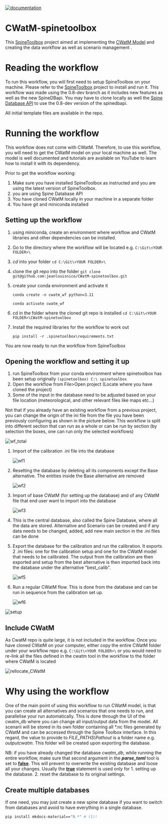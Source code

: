 [![documentation](https://img.shields.io/badge/docs-main-green?logo=github&link=https%3A%2F%2Fjeanlouisnico.github.io%2FCWatM-spinetoolbox%2F)](https://jeanlouisnico.github.io/CWatM-spinetoolbox/)

# CWatM-spinetoolbox
This [SpineToolbox](https://github.com/spine-tools/Spine-Toolbox/	"Github Link") project aimed at implementing the [CWatM Model](https://github.com/iiasa/CWatM	"Github Link") and creating the data workflow as well as scenario management . 

# Reading the workflow

To run this workflow, you will first need to setup SpineToolbox on your machine. Please refer to the [SpineToolbox](https://github.com/spine-tools/Spine-Toolbox/tree/0.8-dev	"Github Link") project to install and run it. This workflow was made using the 0.8-dev branch as it includes new features as well as the new SpineDBapi. You may have to clone locally as well the [Spine Database API](https://github.com/spine-tools/Spine-Database-API	"Github link") to use the 0.8-dev version of the spinedbapi.

All initial template files are available in the repo.

# Running the workflow

This workflow does not come with CWatM. Therefore, to use this workflow, you will need to get the CWatM model on your local machine as well. The model is well documented and tutorials are available on YouTube to learn how to install it with its dependency.

Prior to get the workflow working:

1. Make sure you have installed SpineToolbox as instructed and you are using the latest version of SpineToolbox.
2. you are using Spine Database API 
3. You have cloned CWatM locally in your machine in a separate folder
4. You have git and miniconda installed

## Setting up the workflow

1. using miniconda, create an environment where workflow and CWatM libraries and other dependencies can be installed.

2. Go to the directory where the workflow will be located e.g. `C:\Git\<YOUR FOLDER>\`

3. _cd_ into your folder `cd C:\Git\<YOUR FOLDER>\`

4. clone the git repo into the folder `git clone git@github.com:jeanlouisnico/CWatM-spinetoolbox.git`

5. create your conda environment and activate it

   `conda create -n cwatm_wf python=3.11`

   `conda activate cwatm_wf`

6. cd in the folder where the cloned git repo is installed  `cd C:\Git\<YOUR FOLDER>\CWatM-spinetoolbox`

7. Install the required libraries for the workflow to work out

   `pip install -r .spinetoolbox\requirements.txt`



You are now ready to run the workflow from SpineToolbox

## Opening the workflow and setting it up

1. run SpineToolbox from your conda environment where spinetoolbox has been setup originally `(spinetoolbox) C:\ spinetoolbox`
2. Open the workflow from File>Open project (Locate where you have cloned the project)
3. Some of the input in the database need to be adjusted based on your file location (meteorological, and other relevant files like maps etc...)



Not that if you already have an existing workflow from a previous project, you can change the origin of the ini file from the file you have been previously configuring as shown in the picture below. This workflow is split into different section that can run as a whole or can be run by section (by selection the boxes, one can run only the selected workflows)

![wf_total](docs/images/workflow.svg)

1. Import of the calibration .ini file into the database

   ![wf1](docs/images/workflow_1.svg)

2. Resetting the database by deleting all its components except the Base alternative. The entities inside the Base alternative are removed

   ![wf2](docs/images/workflow_2.svg)

3. Import of base CWatM (for setting up the database) and of any CWatM file that end user want to import into the database

   ![wf3](docs/images/workflow_3.svg)

4. This is the central database, also called the Spine Database, where all the data are stored. Alternative and Scenario can be created and if any data needs to be changed, added, add new main section in the .ini files can be done

5. Export the database for the calibration and run the calibration. It exports 2 .ini files: one for the calibration setup and one for the CWatM model that needs to be calibrated. The output from the calibration are then exported and setup from the best alternative is then imported back into the database under the alternative "best_calib".

   ![wf5](docs/images/workflow_5.svg)

6. Run a regular CWatM flow. This is done from the database and can be run in sequence from the calibration set up.

   ![wf6](docs/images/workflow_6.svg)

![setup](.spinetoolbox/doc/images/prime_ini.png)

## Include CWatM

As CwatM repo is quite large, it is not included in the workflow. Once you have cloned CWatM on your computer, either copy the entire CWatM folder under your workflow repo e.g. `C:\Git\<YOUR FOLDER>\` or you would need to re-link all the files defined in the cwatm tool in the workflow to the folder where CWatM is located

![rellocate_CWatM](.spinetoolbox/doc/images/cwatm_files.png)

# Why using the workflow

One of the main point of using this workflow to run CWatM model, is that you can create all alternatives and scenarios that one needs to run, and parallelise your run automatically. This is done through the UI of the cwatm_db where you can change all input/output data from the model.
All scenarii will be stored in its own folder containing all \*.nc files generated by CWatM and can be accessed through the Spine Toolbox interface. In this regard, the value to provide to _FILE_PATHS\Pathout_ is a folder name e.g. _outputcwatm_. This folder will be created upon exporting the database.

NB: if you have already changed the database _cwatm_db_, while running the entire workflow, make sure that second argument in the ***parse_toml*** tool is set to **<u>false</u>**. This will prevent to overwrite the existing database and loose all your changes. Usually the **<u>true</u>** statement is used only for 1. setting up the database. 2. reset the database to its original settings.  

## Create multiple databases

If one need, you may just create a new spine database if you want to switch from databases and avoid to have everything in a single database.

``` sh
pip install mkdocs-material=="9.*" # (1)!
```
